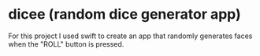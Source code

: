 # dicee (random dice generator app)

For this project I used swift to create an app that randomly generates faces when the "ROLL" button is pressed.
